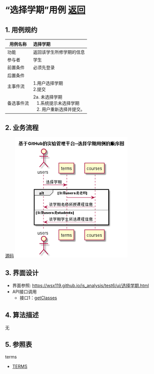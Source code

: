 <!-- markdownlint-disable MD033-->
<!-- 禁止MD033类型的警告 https://www.npmjs.com/package/markdownlint -->

# “选择学期”用例 [返回](../README.md)
## 1. 用例规约

|用例名称|选择学期|
|-------|:-------------|
|功能|返回该学生所修学期的信息|
|参与者|学生|
|前置条件|必须先登录|
|后置条件||
|主事件流| 1.用户选择学期<br/> 2.提交 |
|备选事件流|2a. 未选择学期<br/>&nbsp;&nbsp; 1.系统提示未选择学期  <br/>&nbsp;&nbsp; 2. 用户重新选择并提交。 |

## 2. 业务流程
 [源码](../src/sequence选择学期.puml)
![sequence1](../sequence选择学期.png)

## 3. 界面设计
- 界面参照: https://wsx119.github.io/is_analysis/test6/ui/选择学期.html
- API接口调用
    - 接口1：[getClasses](../接口/getClasses.md)

## 4. 算法描述
   无

## 5. 参照表
terms
- [TERMS](../数据库设计.md/TERMS)